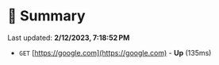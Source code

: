 # 📖 Summary
Last updated: **2/12/2023, 7:18:52 PM**

- `GET` [https://google.com](https://google.com) - **Up** (135ms)
